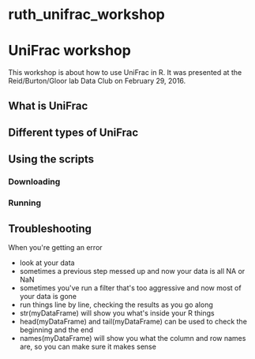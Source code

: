 # ruth_unifrac_workshop

# UniFrac workshop

This workshop is about how to use UniFrac in R. It was presented at the Reid/Burton/Gloor lab Data Club on February 29, 2016.

## What is UniFrac

## Different types of UniFrac

## Using the scripts

### Downloading

### Running

## Troubleshooting

When you're getting an error

* look at your data
 * sometimes a previous step messed up and now your data is all NA or NaN
 * sometimes you've run a filter that's too aggressive and now most of your data is gone
* run things line by line, checking the results as you go along
 * str(myDataFrame) will show you what's inside your R things
 * head(myDataFrame) and tail(myDataFrame) can be used to check the beginning and the end
 * names(myDataFrame) will show you what the column and row names are, so you can make sure it makes sense
 


